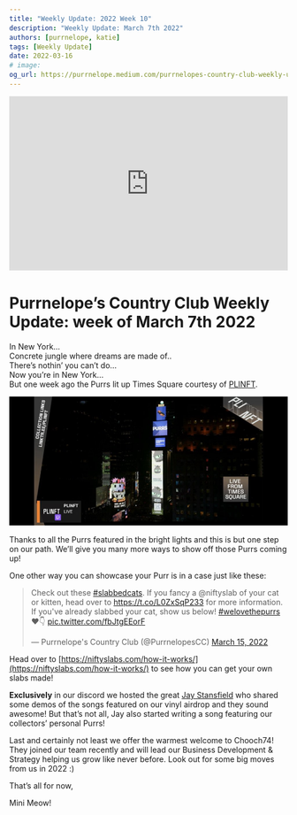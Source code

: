 ```yaml
---
title: "Weekly Update: 2022 Week 10"
description: "Weekly Update: March 7th 2022"
authors: [purrnelope, katie]
tags: [Weekly Update]
date: 2022-03-16
# image:
og_url: https://purrnelope.medium.com/purrnelopes-country-club-weekly-update-week-of-march-7th-2022-b2a135b7c684
---
```


<iframe width="100%" height="315" src="https://www.youtube.com/embed/Tkp1RdfGbwA" title="YouTube video player" frameborder="0" allow="accelerometer; autoplay; clipboard-write; encrypted-media; gyroscope; picture-in-picture" allowFullScreen></iframe>

<!--truncate-->

# Purrnelope’s Country Club Weekly Update: week of March 7th 2022

In New York…  
Concrete jungle where dreams are made of..  
There’s nothin’ you can’t do…  
Now you’re in New York…  
But one week ago the Purrs lit up Times Square courtesy of [PLINFT](https://www.plinft.xyz/).

![](./assets/1_HiYJdgDEEfr1cwjaBLxe4g.jpg)

Thanks to all the Purrs featured in the bright lights and this is but one step on our path. We’ll give you many more ways to show off those Purrs coming up!

One other way you can showcase your Purr is in a case just like these:

<blockquote class="twitter-tweet">
  <p lang="en" dir="ltr">
    Check out these
    <a
      href="https://twitter.com/hashtag/slabbedcats?src=hash&amp;ref_src=twsrc%5Etfw"
      >#slabbedcats</a
    >. If you fancy a @niftyslab of your cat or kitten, head over to
    <a href="https://t.co/L0ZxSqP233">https://t.co/L0ZxSqP233</a> for more
    information. If you&#39;ve already slabbed your cat, show us below!
    <a
      href="https://twitter.com/hashtag/welovethepurrs?src=hash&amp;ref_src=twsrc%5Etfw"
      >#welovethepurrs</a
    >
    ♥️👇 <a href="https://t.co/fbJtgEEorF">pic.twitter.com/fbJtgEEorF</a>
  </p>
  &mdash; Purrnelope&#39;s Country Club (@PurrnelopesCC)
  <a
    href="https://twitter.com/PurrnelopesCC/status/1503649732257849347?ref_src=twsrc%5Etfw"
    >March 15, 2022</a
  >
</blockquote>

Head over to [https://niftyslabs.com/how-it-works/](https://niftyslabs.com/how-it-works/) to see how you can get your own slabs made!

**Exclusively** in our discord we hosted the great [Jay Stansfield](https://twitter.com/jaystansfield) who shared some demos of the songs featured on our vinyl airdrop and they sound awesome! But that’s not all, Jay also started writing a song featuring our collectors’ personal Purrs!

Last and certainly not least we offer the warmest welcome to Chooch74! They joined our team recently and will lead our Business Development & Strategy helping us grow like never before. Look out for some big moves from us in 2022 :)

That’s all for now,

Mini Meow!
